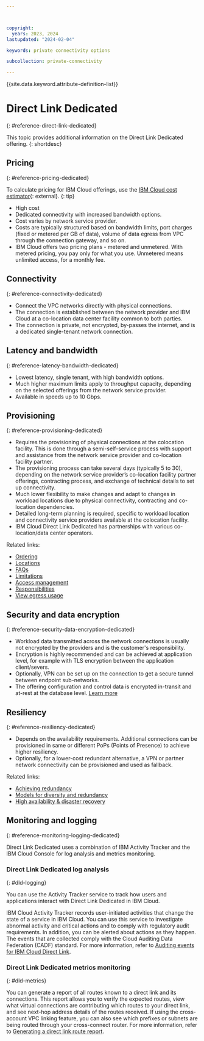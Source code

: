 ```yaml
---



copyright:
  years: 2023, 2024
lastupdated: "2024-02-04"

keywords: private connectivity options

subcollection: private-connectivity

---
```


{{site.data.keyword.attribute-definition-list}}

# Direct Link Dedicated
{: #reference-direct-link-dedicated}

This topic provides additional information on the Direct Link Dedicated offering.
{: shortdesc}

## Pricing
{: #reference-pricing-dedicated}

To calculate pricing for IBM Cloud offerings, use the [IBM Cloud cost estimator](https://www.ibm.com/cloud/cloud-calculator){: external}.
{: tip}

* High cost
* Dedicated connectivity with increased bandwidth options.
* Cost varies by network service provider.
* Costs are typically structured based on bandwidth limits, port charges (fixed or metered per GB of data), volume of data egress from VPC through the connection gateway, and so on.
* IBM Cloud offers two pricing plans - metered and unmetered. With metered pricing, you pay only for what you use. Unmetered means unlimited access, for a monthly fee.

## Connectivity
{: #reference-connectivity-dedicated}

* Connect the VPC networks directly with physical connections.
* The connection is established between the network provider and IBM Cloud at a co-location data center facility common to both parties.
* The connection is private, not encrypted, by-passes the internet, and is a dedicated single-tenant network connection.

## Latency and bandwidth
{: #reference-latency-bandwidth-dedicated}

* Lowest latency, single tenant, with high bandwidth options.
* Much higher maximum limits apply to throughput capacity, depending on the selected offerings from the network service provider.
* Available in speeds up to 10 Gbps.

## Provisioning
{: #reference-provisioning-dedicated}

* Requires the provisioning of physical connections at the colocation facility. This is done through a semi-self-service process with support and assistance from the network service provider and co-location facility partner.
* The provisioning process can take several days (typically 5 to 30), depending on the network service provider’s co-location facility partner offerings, contracting process, and exchange of technical details to set up connectivity.
* Much lower flexibility to make changes and adapt to changes in workload locations due to physical connectivity, contracting and co-location dependencies.
* Detailed long-term planning is required, specific to workload location and connectivity service providers available at the colocation facility.
* IBM Cloud Direct Link Dedicated has partnerships with various co-location/data center operators.

Related links:
* [Ordering](/docs/dl?topic=dl-how-to-order-ibm-cloud-dl-dedicated)
* [Locations](/docs/dl?topic=dl-locations#dedicated-locations)
* [FAQs](/docs/dl?topic=dl-faqs&interface=ui)
* [Limitations](/docs/dl?topic=dl-known-limitations&interface=ui)
* [Access management](/docs/dl?topic=dl-iam&interface=ui)
* [Responsibilities](/docs/dl?topic=dl-dl-responsibilities)
* [View egress usage](/docs/dl?topic=dl-faqs#view-egress-usage)

## Security and data encryption
{: #reference-security-data-encryption-dedicated}

* Workload data transmitted across the network connections is usually not encrypted by the providers and is the customer's responsibility.
* Encryption is highly recommended and can be achieved at application level, for example with TLS encryption between the application client/severs.
* Optionally, VPN can be set up on the connection to get a secure tunnel between endpoint sub-networks.
* The offering configuration and control data is encrypted in-transit and at-rest at the database level.  [Learn more](/docs/dl?topic=dl-mng-data#data-storage)

## Resiliency
{: #reference-resiliency-dedicated}

* Depends on the availability requirements. Additional connections can be provisioned in same or different PoPs (Points of Presence) to achieve higher resiliency.
* Optionally, for a lower-cost redundant alternative, a VPN or partner network connectivity can be provisioned and used as fallback.

Related links:
* [Achieving redundancy](/docs/dl?topic=dl-faqs#how-can-i-achieve-redundancy-with-ibm-cloud-dl)
* [Models for diversity and redundancy](/docs/dl?topic=dl-models-for-diversity-and-redundancy-in-direct-link)
* [High availability & disaster recovery](/docs/dl?topic=dl-ha-dr)

## Monitoring and logging
{: #reference-monitoring-logging-dedicated}

Direct Link Dedicated uses a combination of IBM Activity Tracker and the IBM Cloud Console for log analysis and metrics monitoring.

### Direct Link Dedicated log analysis
{: #dld-logging}

You can use the Activity Tracker service to track how users and applications interact with Direct Link Dedicated in IBM Cloud.

IBM Cloud Activity Tracker records user-initiated activities that change the state of a service in IBM Cloud. You can use this service to investigate abnormal activity and critical actions and to comply with regulatory audit requirements. In addition, you can be alerted about actions as they happen. The events that are collected comply with the Cloud Auditing Data Federation (CADF) standard. For more information, refer to [Auditing events for IBM Cloud Direct Link](/docs/dl?topic=dl-at_events&interface=ui).

### Direct Link Dedicated metrics monitoring
{: #dld-metrics}

You can generate a report of all routes known to a direct link and its connections. This report allows you to verify the expected routes, view what virtual connections are contributing which routes to your direct link, and see next-hop address details of the routes received. If using the cross-account VPC linking feature, you can also see which prefixes or subnets are being routed through your cross-connect router. For more information, refer to [Generating a direct link route report](/docs/dl?topic=dl-generate-route-reports&interface=ui).
